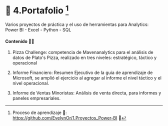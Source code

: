 # 💼 4.Portafolio [^1]  
Varios proyectos de práctica y el uso de herramientas para Analytics:  Power BI - Excel - Python - SQL

#### Contenido 👩‍💻

1. Pizza Challenge: competencia de Mavenanalytics para el análisis de datos de Plato's Pizza, realizado en tres niveles: estratégico, táctico y operacional

2. Informe Financiero: Resumen Ejecutivo de la guia de aprendizaje de Microsoft, se amplió el ejercicio al agregar al informe el nivel táctico y el nivel operacional.

3. Informe de Ventas Minoristas: Análisis de venta directa, para informes y paneles empresariales.



[^1]: Proceso de aprendizaje 🧠: https://github.com/EvelynOr/1.Proyectos_Power-BI 👣 

